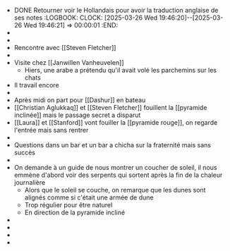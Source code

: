 - DONE Retourner voir le Hollandais pour avoir la traduction anglaise de ses notes
  :LOGBOOK:
  CLOCK: [2025-03-26 Wed 19:46:20]--[2025-03-26 Wed 19:46:21] =>  00:00:01
  :END:
-
-
- Rencontre avec [[Steven Fletcher]]
-
- Visite chez [[Janwillen Vanheuvelen]]
	- Hiers, une arabe a prétendu qu'il avait volé les parchemins sur les chats
- Il travail encore
-
- Après midi on part pour [[Dashur]] en bateau
- [[Christian Aglukkaq]] et [[Steven Fletcher]] fouillent la [[pyramide inclinée]] mais le passage secret a disparut
- [[Laura]] et [[Stanford]] vont fouiller la [[pyramide rouge]], on regarde l'entrée mais sans rentrer
-
- Questions dans un bar et un bar a chicha sur la fraternité mais sans succès
-
- On demande à un guide de nous montrer un coucher de soleil, il nous emmène d'abord voir des serpents qui sortent après la fin de la chaleur journalière
	- Alors que le soleil se couche, on remarque que les dunes sont alignés comme si c'était une armée de dune
	- Trop régulier pour être naturel
	- En direction de la pyramide incliné
-
-
-
-